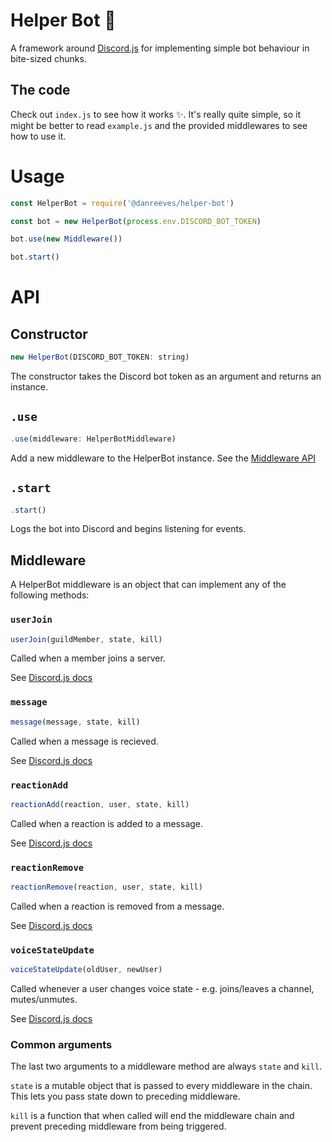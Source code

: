 # Helper Bot 🤖

A framework around [Discord.js](https://discord.js.org) for implementing simple bot behaviour in bite-sized chunks.

## The code

Check out `index.js` to see how it works ✨. It's really quite simple, so it might be better to read `example.js` and the provided middlewares to see how to use it.

# Usage

```js
const HelperBot = require('@danreeves/helper-bot')

const bot = new HelperBot(process.env.DISCORD_BOT_TOKEN)

bot.use(new Middleware())

bot.start()
```

# API

## Constructor

```js
new HelperBot(DISCORD_BOT_TOKEN: string)
```

The constructor takes the Discord bot token as an argument and returns an instance.

## `.use`
```js
.use(middleware: HelperBotMiddleware)
```

Add a new middleware to the HelperBot instance. See the [Middleware API](#middleware)

## `.start`
```js
.start()
```

Logs the bot into Discord and begins listening for events.


## Middleware

A HelperBot middleware is an object that can implement any of the following methods:

### `userJoin`
```js
userJoin(guildMember, state, kill)
```
Called when a member joins a server.

See [Discord.js docs](https://discord.js.org/#/docs/main/stable/class/Client?scrollTo=e-guildMemberAdd)

### `message`
```js
message(message, state, kill)
```
Called when a message is recieved.

See [Discord.js docs](https://discord.js.org/#/docs/main/stable/class/Client?scrollTo=e-message)

### `reactionAdd`
```js
reactionAdd(reaction, user, state, kill)
```
Called when a reaction is added to a message.

See [Discord.js docs](https://discord.js.org/#/docs/main/stable/class/Client?scrollTo=e-messageReactionAdd)

### `reactionRemove`
```js
reactionRemove(reaction, user, state, kill)
```
Called when a reaction is removed from a message.

See [Discord.js docs](https://discord.js.org/#/docs/main/stable/class/Client?scrollTo=e-messageReactionRemove)

### `voiceStateUpdate`
```js
voiceStateUpdate(oldUser, newUser)
```
Called whenever a user changes voice state - e.g. joins/leaves a channel, mutes/unmutes.

See [Discord.js docs](https://discord.js.org/#/docs/main/stable/class/Client?scrollTo=e-voiceStateUpdate)

### Common arguments

The last two arguments to a middleware method are always `state` and `kill`.

`state` is a mutable object that is passed to every middleware in the chain. This lets you pass state down to preceding middleware.

`kill` is a function that when called will end the middleware chain and prevent preceding middleware from being triggered.
